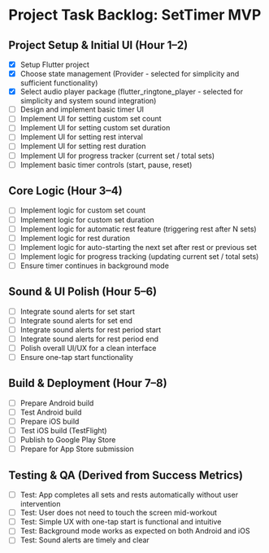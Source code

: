 # Project Task Backlog: SetTimer MVP

## Project Setup & Initial UI (Hour 1–2)
- [X] Setup Flutter project
- [X] Choose state management (Provider - selected for simplicity and sufficient functionality)
- [X] Select audio player package (flutter_ringtone_player - selected for simplicity and system sound integration)
- [ ] Design and implement basic timer UI
- [ ] Implement UI for setting custom set count
- [ ] Implement UI for setting custom set duration
- [ ] Implement UI for setting rest interval
- [ ] Implement UI for setting rest duration
- [ ] Implement UI for progress tracker (current set / total sets)
- [ ] Implement basic timer controls (start, pause, reset)

## Core Logic (Hour 3–4)
- [ ] Implement logic for custom set count
- [ ] Implement logic for custom set duration
- [ ] Implement logic for automatic rest feature (triggering rest after N sets)
- [ ] Implement logic for rest duration
- [ ] Implement logic for auto-starting the next set after rest or previous set
- [ ] Implement logic for progress tracking (updating current set / total sets)
- [ ] Ensure timer continues in background mode

## Sound & UI Polish (Hour 5–6)
- [ ] Integrate sound alerts for set start
- [ ] Integrate sound alerts for set end
- [ ] Integrate sound alerts for rest period start
- [ ] Integrate sound alerts for rest period end
- [ ] Polish overall UI/UX for a clean interface
- [ ] Ensure one-tap start functionality

## Build & Deployment (Hour 7–8)
- [ ] Prepare Android build
- [ ] Test Android build
- [ ] Prepare iOS build
- [ ] Test iOS build (TestFlight)
- [ ] Publish to Google Play Store
- [ ] Prepare for App Store submission

## Testing & QA (Derived from Success Metrics)
- [ ] Test: App completes all sets and rests automatically without user intervention
- [ ] Test: User does not need to touch the screen mid-workout
- [ ] Test: Simple UX with one-tap start is functional and intuitive
- [ ] Test: Background mode works as expected on both Android and iOS
- [ ] Test: Sound alerts are timely and clear
